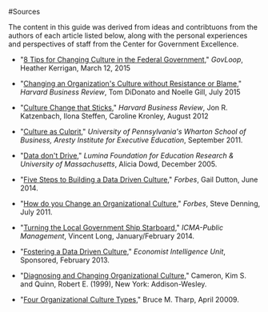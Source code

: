#Sources

The content in this guide was derived from ideas and contribtuons from the authors of each article listed below, along with the personal experiences and perspectives of staff from the Center for Government Excellence.

* "[8 Tips for Changing Culture in the Federal Government](https://www.govloop.com/community/blog/8-tips-culture-change/)," *GovLoop*, Heather Kerrigan, March 12, 2015

* "[Changing an Organization's Culture without Resistance or Blame](https://hbr.org/2015/07/changing-an-organizations-culture-without-resistance-or-blame)," *Harvard Business Review*, Tom DiDonato and Noelle Gill, July 2015

* "[Culture Change that Sticks](https://hbr.org/2012/07/cultural-change-that-sticks)," *Harvard Business Review*, Jon R. Katzenbach, Ilona Steffen, Caroline Kronley, August 2012

* "[Culture as Culprit](http://executiveeducation.wharton.upenn.edu/thought-leadership/wharton-at-work/2011/09/four-steps-culture-change)," *University of Pennsylvania's Wharton School of Business, Aresty Institute for Executive Education*, September 2011. 

* "[Data don't Drive](https://www.luminafoundation.org/files/publications/datadontdrive2005.pdf)," *Lumina Foundation for Education Research & University of Massachusetts*, Alicia Dowd, December 2005.

* "[Five Steps to Building a Data Driven Culture](http://www.forbes.com/sites/emc/2014/06/06/5-steps-to-a-data-driven-culture/)," *Forbes*, Gail Dutton, June 2014.

* "[How do you Change an Organizational Culture](http://www.forbes.com/sites/stevedenning/2011/07/23/how-do-you-change-an-organizational-culture/)," *Forbes*, Steve Denning, July 2011.

* "[Turning the Local Government Ship Starboard](https://cms.leoncountyfl.gov/Portals/0/county_admin/Published%20Articles/PMStarboardArticleVL.pdf)," *ICMA-Public Management*, Vincent Long, January/February 2014.

* "[Fostering a Data Driven Culture](http://www.economistinsights.com/technology-innovation/analysis/fostering-data-driven-culture)," *Economist Intelligence Unit*, Sponsored, February 2013. 

* "[Diagnosing and Changing Organizational Culture](http://www.researchgate.net/file.PostFileLoader.html?id=559077c25e9d9768f68b4570&assetKey=AS%3A271750183489537%401441801700739)," Cameron, Kim S. and Quinn, Robert E. (1999), New York: Addison-Wesley.

* "[Four Organizational Culture Types](http://www.canfieldco.com/uploads/Four_Organizational_Culture_Types.pdf)," Bruce M. Tharp, April 20009. 
